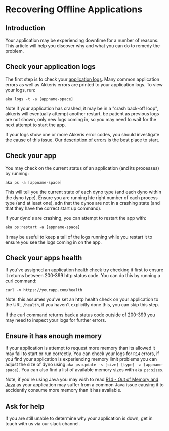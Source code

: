 # Recovering Offline Applications

<!-- toc -->

## Introduction

Your application may be experiencing downtime for a number of reasons. This article will help you discover why and what you can do to remedy the problem.

## Check your application logs

The first step is to check your [application logs](/architecture/log-drains.md). Many common application errors as well as Akkeris errors are printed to your application logs. To view your logs, run:

```shell
aka logs -t -a [appname-space]
```

Note if your application has crashed, it may be in a "crash back-off loop", akkeris will eventually attempt another restart, be patient as previous logs are not shown, only new logs coming in, so you may need to wait for the next attempt to start the app.

If your logs show one or more Akkeris error codes, you should investigate the cause of this issue.  Our [description of errors](/support/akkeris-error-codes.md) is the best place to start.

## Check your app

You may check on the current status of an application (and its processes) by running:

```shell
aka ps -a [appname-space]
```

This will tell you the current state of each dyno type (and each dyno within the dyno type). Ensure you are running hte right number of each process type (and at least one), adn that the dynos are not in a crashing state (and that they have the correct start up command). 

If your dyno's are crashing, you can attempt to restart the app with:

```
aka ps:restart -a [appname-space]
```

It may be useful to keep a tail of the logs running while you restart it to ensure you see the logs coming in on the app.

## Check your apps health

If you've assigned an application health check try checking it first to ensure it returns between 200-399 http status code.  You can do this by running a curl command:

```
curl -v https://yourapp.com/health
```

Note: this assumes you've set an http health check on your application to the URL `/health`, if you haven't explicitly done this, you can skip this step.

If the curl command returns back a status code outside of 200-399 you may need to inspect your logs for further errors.

## Ensure it has enough memory

If your application is attempt to request more memory than its allowed it may fail to start or run correctly.  You can check your logs for `R14` errors, if you find your application is experiencing memory limit problems you can adjust the size of dyno using `aka ps:update -s [size] [type] -a [appname-space]`.  You can also find a list of available memory sizes with `aka ps:sizes`. 

Note, if you're using Java you may wish to read [R14 - Out of Memory and Java](/support/r14-out-of-memory-and-java.md) as your application may suffer from a common Java issue causing it to accidently consume more memory than it has available.

## Ask for help

If you are still unable to determine why your application is down, get in touch with us via our slack channel.